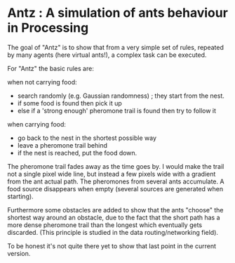 # Antz : A simulation of ants behaviour in Processing

The goal of "Antz" is to show that from a very simple set of rules, repeated by many
agents (here virtual ants!), a complex task can be executed.

For "Antz" the basic rules are:

when not carrying food:
- search randomly (e.g. Gaussian randomness) ; they start from the nest.
- if some food is found then pick it up
- else if a 'strong enough' pheromone trail is found then try to follow it

when carrying food:
- go back to the nest in the shortest possible way
- leave a pheromone trail behind
- if the nest is reached, put the food down.

The pheromone trail fades away as the time goes by. I would make the trail not a single
pixel wide line, but instead a few pixels wide with a gradient from the ant actual path.
The pheromones from several ants accumulate.
A food source disappears when empty (several sources are generated when starting).

Furthermore some obstacles are added to show that the ants "choose" the shortest way
around an obstacle, due to the fact that the short path has a more dense pheromone
trail than the longest which eventually gets discarded. (This principle is studied
in the data routing/networking field).

To be honest it's not quite there yet to show that last point in the current version.
